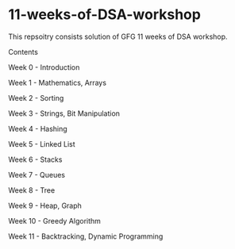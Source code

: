 # 11-weeks-of-DSA-workshop

This repsoitry consists  solution of GFG 11 weeks of DSA workshop.

Contents
 
 Week 0 - Introduction
 
 Week 1 - Mathematics, Arrays
 
 Week 2 - Sorting
 
 Week 3 - Strings, Bit Manipulation
 
 Week 4 - Hashing
 
 Week 5 - Linked List
 
 Week 6 - Stacks
 
 Week 7 - Queues
 
 Week 8 - Tree
 
 Week 9 - Heap, Graph
 
 Week 10 - Greedy Algorithm
 
 Week 11 - Backtracking, Dynamic Programming
